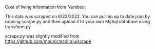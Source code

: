 Cost of living information from Numbeo

This data was scraped on 6/22/2022. You can pull an up to date json by running scrape.py and then upload it to your own MySql database using transform.py

scrape.py was slightly modified from https://github.com/mounicmadiraju/scrape
